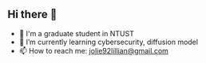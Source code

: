 ## Hi there 👋

- 🏫 I'm a graduate student in NTUST
- 🌱 I’m currently learning cybersecurity, diffusion model
- 📫 How to reach me: jolie92lillian@gmail.com


<!--
**littlecutefish/littlecutefish** is a ✨ _special_ ✨ repository because its `README.md` (this file) appears on your GitHub profile.

Here are some ideas to get you started:

- 🔭 I’m currently working on ...
- 🌱 I’m currently learning ...
- 👯 I’m looking to collaborate on ...
- 🤔 I’m looking for help with ...
- 💬 Ask me about ...
- 📫 How to reach me: ...
- 😄 Pronouns: ...
- ⚡ Fun fact: ...
-->
